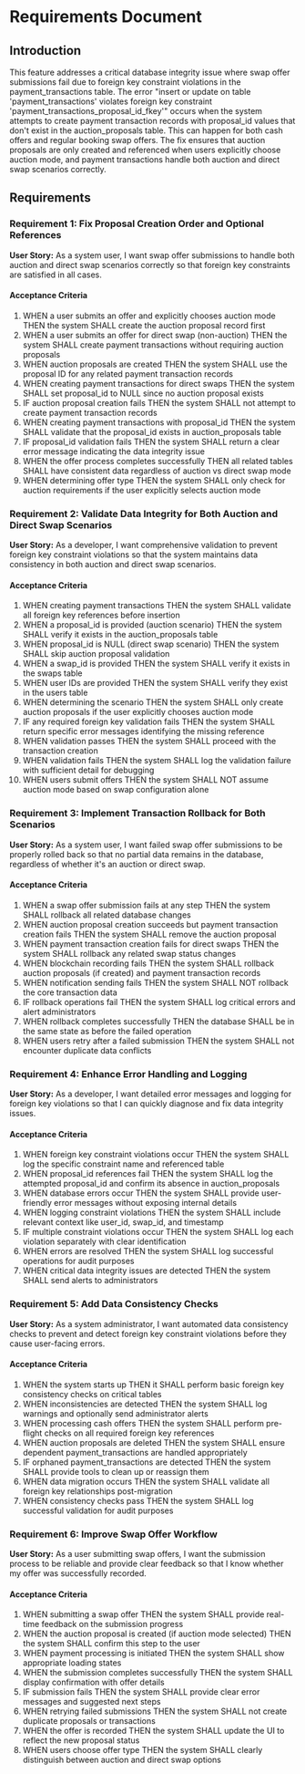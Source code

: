 # Requirements Document

## Introduction

This feature addresses a critical database integrity issue where swap offer submissions fail due to foreign key constraint violations in the payment_transactions table. The error "insert or update on table 'payment_transactions' violates foreign key constraint 'payment_transactions_proposal_id_fkey'" occurs when the system attempts to create payment transaction records with proposal_id values that don't exist in the auction_proposals table. This can happen for both cash offers and regular booking swap offers. The fix ensures that auction proposals are only created and referenced when users explicitly choose auction mode, and payment transactions handle both auction and direct swap scenarios correctly.

## Requirements

### Requirement 1: Fix Proposal Creation Order and Optional References

**User Story:** As a system user, I want swap offer submissions to handle both auction and direct swap scenarios correctly so that foreign key constraints are satisfied in all cases.

#### Acceptance Criteria

1. WHEN a user submits an offer and explicitly chooses auction mode THEN the system SHALL create the auction proposal record first
2. WHEN a user submits an offer for direct swap (non-auction) THEN the system SHALL create payment transactions without requiring auction proposals
3. WHEN auction proposals are created THEN the system SHALL use the proposal ID for any related payment transaction records
4. WHEN creating payment transactions for direct swaps THEN the system SHALL set proposal_id to NULL since no auction proposal exists
5. IF auction proposal creation fails THEN the system SHALL not attempt to create payment transaction records
6. WHEN creating payment transactions with proposal_id THEN the system SHALL validate that the proposal_id exists in auction_proposals table
7. IF proposal_id validation fails THEN the system SHALL return a clear error message indicating the data integrity issue
8. WHEN the offer process completes successfully THEN all related tables SHALL have consistent data regardless of auction vs direct swap mode
9. WHEN determining offer type THEN the system SHALL only check for auction requirements if the user explicitly selects auction mode

### Requirement 2: Validate Data Integrity for Both Auction and Direct Swap Scenarios

**User Story:** As a developer, I want comprehensive validation to prevent foreign key constraint violations so that the system maintains data consistency in both auction and direct swap scenarios.

#### Acceptance Criteria

1. WHEN creating payment transactions THEN the system SHALL validate all foreign key references before insertion
2. WHEN a proposal_id is provided (auction scenario) THEN the system SHALL verify it exists in the auction_proposals table
3. WHEN proposal_id is NULL (direct swap scenario) THEN the system SHALL skip auction proposal validation
4. WHEN a swap_id is provided THEN the system SHALL verify it exists in the swaps table
5. WHEN user IDs are provided THEN the system SHALL verify they exist in the users table
6. WHEN determining the scenario THEN the system SHALL only create auction proposals if the user explicitly chooses auction mode
7. IF any required foreign key validation fails THEN the system SHALL return specific error messages identifying the missing reference
8. WHEN validation passes THEN the system SHALL proceed with the transaction creation
9. WHEN validation fails THEN the system SHALL log the validation failure with sufficient detail for debugging
10. WHEN users submit offers THEN the system SHALL NOT assume auction mode based on swap configuration alone

### Requirement 3: Implement Transaction Rollback for Both Scenarios

**User Story:** As a system user, I want failed swap offer submissions to be properly rolled back so that no partial data remains in the database, regardless of whether it's an auction or direct swap.

#### Acceptance Criteria

1. WHEN a swap offer submission fails at any step THEN the system SHALL rollback all related database changes
2. WHEN auction proposal creation succeeds but payment transaction creation fails THEN the system SHALL remove the auction proposal
3. WHEN payment transaction creation fails for direct swaps THEN the system SHALL rollback any related swap status changes
4. WHEN blockchain recording fails THEN the system SHALL rollback auction proposals (if created) and payment transaction records
5. WHEN notification sending fails THEN the system SHALL NOT rollback the core transaction data
6. IF rollback operations fail THEN the system SHALL log critical errors and alert administrators
7. WHEN rollback completes successfully THEN the database SHALL be in the same state as before the failed operation
8. WHEN users retry after a failed submission THEN the system SHALL not encounter duplicate data conflicts

### Requirement 4: Enhance Error Handling and Logging

**User Story:** As a developer, I want detailed error messages and logging for foreign key violations so that I can quickly diagnose and fix data integrity issues.

#### Acceptance Criteria

1. WHEN foreign key constraint violations occur THEN the system SHALL log the specific constraint name and referenced table
2. WHEN proposal_id references fail THEN the system SHALL log the attempted proposal_id and confirm its absence in auction_proposals
3. WHEN database errors occur THEN the system SHALL provide user-friendly error messages without exposing internal details
4. WHEN logging constraint violations THEN the system SHALL include relevant context like user_id, swap_id, and timestamp
5. IF multiple constraint violations occur THEN the system SHALL log each violation separately with clear identification
6. WHEN errors are resolved THEN the system SHALL log successful operations for audit purposes
7. WHEN critical data integrity issues are detected THEN the system SHALL send alerts to administrators

### Requirement 5: Add Data Consistency Checks

**User Story:** As a system administrator, I want automated data consistency checks to prevent and detect foreign key constraint violations before they cause user-facing errors.

#### Acceptance Criteria

1. WHEN the system starts up THEN it SHALL perform basic foreign key consistency checks on critical tables
2. WHEN inconsistencies are detected THEN the system SHALL log warnings and optionally send administrator alerts
3. WHEN processing cash offers THEN the system SHALL perform pre-flight checks on all required foreign key references
4. WHEN auction proposals are deleted THEN the system SHALL ensure dependent payment_transactions are handled appropriately
5. IF orphaned payment_transactions are detected THEN the system SHALL provide tools to clean up or reassign them
6. WHEN data migration occurs THEN the system SHALL validate all foreign key relationships post-migration
7. WHEN consistency checks pass THEN the system SHALL log successful validation for audit purposes

### Requirement 6: Improve Swap Offer Workflow

**User Story:** As a user submitting swap offers, I want the submission process to be reliable and provide clear feedback so that I know whether my offer was successfully recorded.

#### Acceptance Criteria

1. WHEN submitting a swap offer THEN the system SHALL provide real-time feedback on the submission progress
2. WHEN the auction proposal is created (if auction mode selected) THEN the system SHALL confirm this step to the user
3. WHEN payment processing is initiated THEN the system SHALL show appropriate loading states
4. WHEN the submission completes successfully THEN the system SHALL display confirmation with offer details
5. IF submission fails THEN the system SHALL provide clear error messages and suggested next steps
6. WHEN retrying failed submissions THEN the system SHALL not create duplicate proposals or transactions
7. WHEN the offer is recorded THEN the system SHALL update the UI to reflect the new proposal status
8. WHEN users choose offer type THEN the system SHALL clearly distinguish between auction and direct swap options